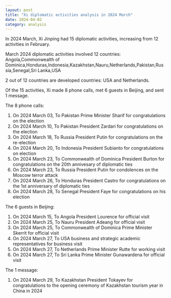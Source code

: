 ```yaml
---
layout: post
title: "Xi diplomatic activities analysis in 2024 March"
date: 2024-04-02
category: analysis
---
```


In 2024 March, Xi Jinping had 15 diplomatic activities, increasing from 12 activities in February.

March 2024 diplomatic activities involved 12 countries: 
Angola,Commonwealth of Dominica,Honduras,Indonesia,Kazakhstan,Nauru,Netherlands,Pakistan,Russia,Senegal,Sri Lanka,USA

2 out of 12 countries are developed countries: USA and Netherlands.

Of the 15 activities, Xi made 8 phone calls, met 6 guests in Beijing, and sent 1 message.

The 8 phone calls:
1. On 2024 March 03, To Pakistan Prime Minister Sharif for congratulations on the election 
2. On 2024 March 10, To Pakistan President Zardari for congratulations on the election 
3. On 2024 March 18, To Russia President Putin for congratulations on the re-election 
4. On 2024 March 20, To Indonesia President Subianto for congratulations on election 
5. On 2024 March 23, To Commonwealth of Dominica President Burton for congratulations on the 20th annivesary of diplomatic ties 
6. On 2024 March 23, To Russia President Putin for condolences on the Moscow terror attack 
7. On 2024 March 26, To Honduras President Castro for congratulations on the 1st anniversary of diplomatic ties 
8. On 2024 March 28, To Senegal President Faye for congratulations on his election 

The 6 guests in Beijing:
1. On 2024 March 15, To Angola President Lourence for official visit 
2. On 2024 March 25, To Nauru President Adeang for official visit 
3. On 2024 March 25, To Commonwealth of Dominica Prime Minister Skerrit for official visit 
4. On 2024 March 27, To USA business and strategic academic representatives for business visit 
5. On 2024 March 27, To Netherlands Prime Minister Rutte for working visit 
6. On 2024 March 27, To Sri Lanka Prime Minister Gunawardena for official visit 

The 1 message:
1. On 2024 March 29, To Kazakhstan President Tokayev for congratulations to the opening ceremony of Kazakhstan tourism year in China in 2024 


